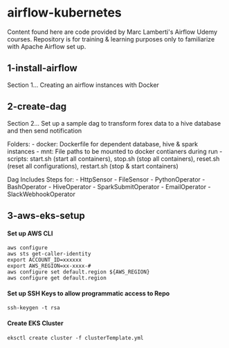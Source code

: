 # airflow-kubernetes
Content found here are code provided by Marc Lamberti's Airflow Udemy courses.
Repository is for training & learning purposes only to familiarize with Apache Airflow set up.

## 1-install-airflow
Section 1... Creating an airflow instances with Docker


## 2-create-dag
Section 2... Set up a sample dag to transform forex data to a hive database and then send notification

Folders:
    - docker: Dockerfile for dependent database, hive & spark instances
    - mnt: File paths to be mounted to docker contianers during run
    - scripts: start.sh (start all containers), stop.sh (stop all containers), reset.sh (reset all configurations), restart.sh (stop & start containers)

Dag Includes Steps for:
    - HttpSensor
    - FileSensor
    - PythonOperator
    - BashOperator
    - HiveOperator
    - SparkSubmitOperator
    - EmailOperator
    - SlackWebhookOperator

## 3-aws-eks-setup
#### Set up AWS CLI
```
aws configure
aws sts get-caller-identity
export ACCOUNT_ID=xxxxxx
export AWS_REGION=xx-xxxx-#
aws configure set default.region ${AWS_REGION}
aws configure get default.region
```
#### Set up SSH Keys to allow programmatic access to Repo
```
ssh-keygen -t rsa
```
#### Create EKS Cluster
```
eksctl create cluster -f clusterTemplate.yml
```